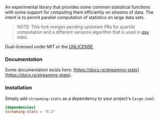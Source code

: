 An experimental library that provides some common statistical functions with
some support for computing them efficiently on *streams* of data. The intent
is to permit parallel computation of statistics on large data sets.

> NOTE: This fork merges pending upstream PRs for quartile computation and a different variance algorithm that is used in [qsv](https://github.com/jqnatividad/qsv) stats.

Dual-licensed under MIT or the [UNLICENSE](http://unlicense.org).


### Documentation

Some documentation exists here:
[https://docs.rs/streaming-stats](https://docs.rs/streaming-stats).


### Installation

Simply add `streaming-stats` as a dependency to your project's `Cargo.toml`:

```toml
[dependencies]
streaming-stats = "0.2"
```
